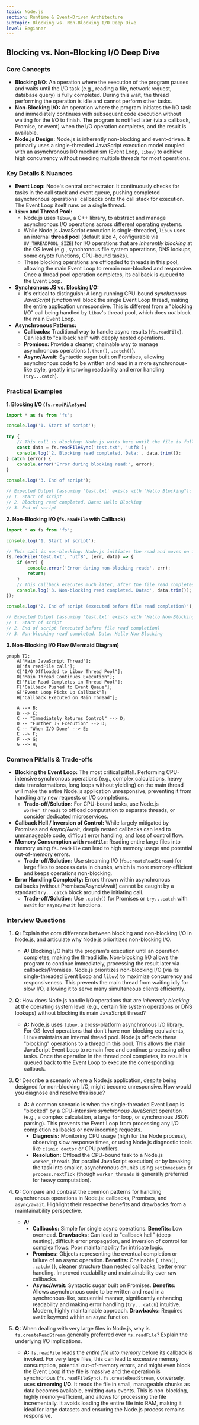 ```yaml
---
topic: Node.js
section: Runtime & Event-Driven Architecture
subtopic: Blocking vs. Non-Blocking I/O Deep Dive
level: Beginner
---
```


## Blocking vs. Non-Blocking I/O Deep Dive
### Core Concepts
*   **Blocking I/O:** An operation where the execution of the program pauses and waits until the I/O task (e.g., reading a file, network request, database query) is fully completed. During this wait, the thread performing the operation is idle and cannot perform other tasks.
*   **Non-Blocking I/O:** An operation where the program initiates the I/O task and immediately continues with subsequent code execution without waiting for the I/O to finish. The program is notified later (via a callback, Promise, or event) when the I/O operation completes, and the result is available.
*   **Node.js Design:** Node.js is inherently non-blocking and event-driven. It primarily uses a single-threaded JavaScript execution model coupled with an asynchronous I/O mechanism (Event Loop, `libuv`) to achieve high concurrency without needing multiple threads for most operations.

### Key Details & Nuances
*   **Event Loop:** Node's central orchestrator. It continuously checks for tasks in the call stack and event queue, pushing completed asynchronous operations' callbacks onto the call stack for execution. The Event Loop itself runs on a single thread.
*   **`libuv` and Thread Pool:**
    *   Node.js uses `libuv`, a C++ library, to abstract and manage asynchronous I/O operations across different operating systems.
    *   While Node.js JavaScript execution is single-threaded, `libuv` uses an internal **thread pool** (default size 4, configurable via `UV_THREADPOOL_SIZE`) for I/O operations that are *inherently blocking* at the OS level (e.g., synchronous file system operations, DNS lookups, some crypto functions, CPU-bound tasks).
    *   These blocking operations are offloaded to threads in this pool, allowing the main Event Loop to remain non-blocked and responsive. Once a thread pool operation completes, its callback is queued to the Event Loop.
*   **Synchronous JS vs. Blocking I/O:**
    *   It's critical to distinguish: A long-running CPU-bound *synchronous JavaScript function* will block the single Event Loop thread, making the entire application unresponsive. This is different from a "blocking I/O" call being handled by `libuv`'s thread pool, which does *not* block the main Event Loop.
*   **Asynchronous Patterns:**
    *   **Callbacks:** Traditional way to handle async results (`fs.readFile`). Can lead to "callback hell" with deeply nested operations.
    *   **Promises:** Provide a cleaner, chainable way to manage asynchronous operations (`.then()`, `.catch()`).
    *   **Async/Await:** Syntactic sugar built on Promises, allowing asynchronous code to be written and read in a more synchronous-like style, greatly improving readability and error handling (`try...catch`).

### Practical Examples

**1. Blocking I/O (`fs.readFileSync`)**
```typescript
import * as fs from 'fs';

console.log('1. Start of script');

try {
    // This call is blocking: Node.js waits here until the file is fully read
    const data = fs.readFileSync('test.txt', 'utf8');
    console.log('2. Blocking read completed. Data:', data.trim());
} catch (error) {
    console.error('Error during blocking read:', error);
}

console.log('3. End of script');

// Expected Output (assuming 'test.txt' exists with "Hello Blocking"):
// 1. Start of script
// 2. Blocking read completed. Data: Hello Blocking
// 3. End of script
```

**2. Non-Blocking I/O (`fs.readFile` with Callback)**
```typescript
import * as fs from 'fs';

console.log('1. Start of script');

// This call is non-blocking: Node.js initiates the read and moves on immediately
fs.readFile('test.txt', 'utf8', (err, data) => {
    if (err) {
        console.error('Error during non-blocking read:', err);
        return;
    }
    // This callback executes much later, after the file read completes
    console.log('3. Non-blocking read completed. Data:', data.trim());
});

console.log('2. End of script (executed before file read completion)');

// Expected Output (assuming 'test.txt' exists with "Hello Non-Blocking"):
// 1. Start of script
// 2. End of script (executed before file read completion)
// 3. Non-blocking read completed. Data: Hello Non-Blocking
```

**3. Non-Blocking I/O Flow (Mermaid Diagram)**
```mermaid
graph TD;
    A["Main JavaScript Thread"];
    B["fs readFile call"];
    C["I/O Offloaded to Libuv Thread Pool"];
    D["Main Thread Continues Execution"];
    E["File Read Completes in Thread Pool"];
    F["Callback Pushed to Event Queue"];
    G["Event Loop Picks Up Callback"];
    H["Callback Executed on Main Thread"];

    A --> B;
    B --> C;
    C -- "Immediately Returns Control" --> D;
    D -- "Further JS Execution" --> D;
    C -- "When I/O Done" --> E;
    E --> F;
    F --> G;
    G --> H;
```

### Common Pitfalls & Trade-offs
*   **Blocking the Event Loop:** The most critical pitfall. Performing CPU-intensive synchronous operations (e.g., complex calculations, heavy data transformations, long loops without yielding) on the main thread will make the entire Node.js application unresponsive, preventing it from handling any new requests or I/O completions.
    *   **Trade-off/Solution:** For CPU-bound tasks, use Node.js `worker_threads` to offload computation to separate threads, or consider dedicated microservices.
*   **Callback Hell / Inversion of Control:** While largely mitigated by Promises and Async/Await, deeply nested callbacks can lead to unmanageable code, difficult error handling, and loss of control flow.
*   **Memory Consumption with `readFile`:** Reading entire large files into memory using `fs.readFile` can lead to high memory usage and potential out-of-memory errors.
    *   **Trade-off/Solution:** Use streaming I/O (`fs.createReadStream`) for large files to process data in chunks, which is more memory-efficient and keeps operations non-blocking.
*   **Error Handling Complexity:** Errors thrown within asynchronous callbacks (without Promises/Async/Await) cannot be caught by a standard `try...catch` block around the initiating call.
    *   **Trade-off/Solution:** Use `.catch()` for Promises or `try...catch` with `await` for `async/await` functions.

### Interview Questions

1.  **Q:** Explain the core difference between blocking and non-blocking I/O in Node.js, and articulate why Node.js prioritizes non-blocking I/O.
    *   **A:** Blocking I/O halts the program's execution until an operation completes, making the thread idle. Non-blocking I/O allows the program to continue immediately, processing the result later via callbacks/Promises. Node.js prioritizes non-blocking I/O (via its single-threaded Event Loop and `libuv`) to maximize concurrency and responsiveness. This prevents the main thread from waiting idly for slow I/O, allowing it to serve many simultaneous clients efficiently.

2.  **Q:** How does Node.js handle I/O operations that are *inherently blocking* at the operating system level (e.g., certain file system operations or DNS lookups) without blocking its main JavaScript thread?
    *   **A:** Node.js uses `libuv`, a cross-platform asynchronous I/O library. For OS-level operations that don't have non-blocking equivalents, `libuv` maintains an internal thread pool. Node.js offloads these "blocking" operations to a thread in this pool. This allows the main JavaScript Event Loop to remain free and continue processing other tasks. Once the operation in the thread pool completes, its result is queued back to the Event Loop to execute the corresponding callback.

3.  **Q:** Describe a scenario where a Node.js application, despite being designed for non-blocking I/O, might become unresponsive. How would you diagnose and resolve this issue?
    *   **A:** A common scenario is when the single-threaded Event Loop is "blocked" by a CPU-intensive *synchronous* JavaScript operation (e.g., a complex calculation, a large `for` loop, or synchronous JSON parsing). This prevents the Event Loop from processing any I/O completion callbacks or new incoming requests.
        *   **Diagnosis:** Monitoring CPU usage (high for the Node process), observing slow response times, or using Node.js diagnostic tools like `clinic doctor` or CPU profilers.
        *   **Resolution:** Offload the CPU-bound task to a Node.js `worker_threads` (for parallel JavaScript execution) or by breaking the task into smaller, asynchronous chunks using `setImmediate` or `process.nextTick` (though `worker_threads` is generally preferred for heavy computation).

4.  **Q:** Compare and contrast the common patterns for handling asynchronous operations in Node.js: callbacks, Promises, and `async/await`. Highlight their respective benefits and drawbacks from a maintainability perspective.
    *   **A:**
        *   **Callbacks:** Simple for single async operations. **Benefits:** Low overhead. **Drawbacks:** Can lead to "callback hell" (deep nesting), difficult error propagation, and inversion of control for complex flows. Poor maintainability for intricate logic.
        *   **Promises:** Objects representing the eventual completion or failure of an async operation. **Benefits:** Chainable (`.then()`, `.catch()`), cleaner structure than nested callbacks, better error handling. Improved readability and maintainability over raw callbacks.
        *   **Async/Await:** Syntactic sugar built on Promises. **Benefits:** Allows asynchronous code to be written and read in a synchronous-like, sequential manner, significantly enhancing readability and making error handling (`try...catch`) intuitive. Modern, highly maintainable approach. **Drawbacks:** Requires `await` keyword within an `async` function.

5.  **Q:** When dealing with very large files in Node.js, why is `fs.createReadStream` generally preferred over `fs.readFile`? Explain the underlying I/O implications.
    *   **A:** `fs.readFile` reads the *entire file into memory* before its callback is invoked. For very large files, this can lead to excessive memory consumption, potential out-of-memory errors, and might even block the Event Loop if the file is massive and the operation is synchronous (`fs.readFileSync`).
        `fs.createReadStream`, conversely, uses **streaming I/O**. It reads the file in small, manageable chunks as data becomes available, emitting `data` events. This is non-blocking, highly memory-efficient, and allows for processing the file incrementally. It avoids loading the entire file into RAM, making it ideal for large datasets and ensuring the Node.js process remains responsive.